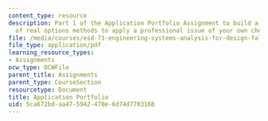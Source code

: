```yaml
---
content_type: resource
description: Part 1 of the Application Portfolio Assignment to build a suite of applications
  of real options methods to apply a professional issue of your own choosing.
file: /media/courses/esd-71-engineering-systems-analysis-for-design-fall-2008/5ca672bdaa475942478e6d74d7783168_ap_assn1.pdf
file_type: application/pdf
learning_resource_types:
- Assignments
ocw_type: OCWFile
parent_title: Assignments
parent_type: CourseSection
resourcetype: Document
title: Application Portfolio
uid: 5ca672bd-aa47-5942-478e-6d74d7783168
---
```

